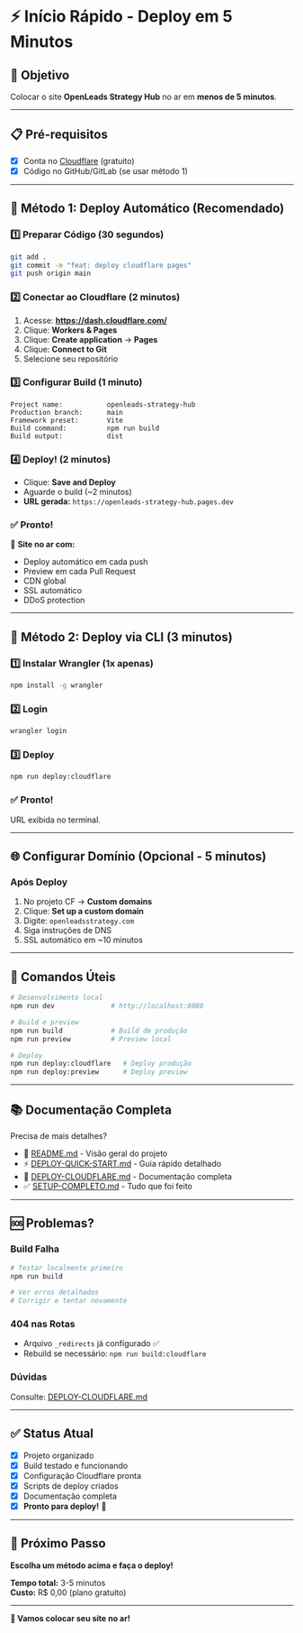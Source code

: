 # ⚡ Início Rápido - Deploy em 5 Minutos

## 🎯 Objetivo

Colocar o site **OpenLeads Strategy Hub** no ar em **menos de 5 minutos**.

---

## 📋 Pré-requisitos

- [x] Conta no [Cloudflare](https://dash.cloudflare.com/sign-up) (gratuito)
- [x] Código no GitHub/GitLab (se usar método 1)

---

## 🚀 Método 1: Deploy Automático (Recomendado)

### 1️⃣ Preparar Código (30 segundos)

```bash
git add .
git commit -m "feat: deploy cloudflare pages"
git push origin main
```

### 2️⃣ Conectar ao Cloudflare (2 minutos)

1. Acesse: **https://dash.cloudflare.com/**
2. Clique: **Workers & Pages**
3. Clique: **Create application** → **Pages**
4. Clique: **Connect to Git**
5. Selecione seu repositório

### 3️⃣ Configurar Build (1 minuto)

```
Project name:           openleads-strategy-hub
Production branch:      main
Framework preset:       Vite
Build command:          npm run build
Build output:           dist
```

### 4️⃣ Deploy! (2 minutos)

- Clique: **Save and Deploy**
- Aguarde o build (~2 minutos)
- **URL gerada:** `https://openleads-strategy-hub.pages.dev`

### ✅ Pronto!

🎉 **Site no ar com:**
- Deploy automático em cada push
- Preview em cada Pull Request
- CDN global
- SSL automático
- DDoS protection

---

## 🚀 Método 2: Deploy via CLI (3 minutos)

### 1️⃣ Instalar Wrangler (1x apenas)

```bash
npm install -g wrangler
```

### 2️⃣ Login

```bash
wrangler login
```

### 3️⃣ Deploy

```bash
npm run deploy:cloudflare
```

### ✅ Pronto!

URL exibida no terminal.

---

## 🌐 Configurar Domínio (Opcional - 5 minutos)

### Após Deploy

1. No projeto CF → **Custom domains**
2. Clique: **Set up a custom domain**
3. Digite: `openleadsstrategy.com`
4. Siga instruções de DNS
5. SSL automático em ~10 minutos

---

## 📝 Comandos Úteis

```bash
# Desenvolvimento local
npm run dev              # http://localhost:8080

# Build e preview
npm run build            # Build de produção
npm run preview          # Preview local

# Deploy
npm run deploy:cloudflare   # Deploy produção
npm run deploy:preview      # Deploy preview
```

---

## 📚 Documentação Completa

Precisa de mais detalhes?

- 📖 [README.md](./README.md) - Visão geral do projeto
- ⚡ [DEPLOY-QUICK-START.md](./DEPLOY-QUICK-START.md) - Guia rápido detalhado
- 📘 [DEPLOY-CLOUDFLARE.md](./DEPLOY-CLOUDFLARE.md) - Documentação completa
- ✅ [SETUP-COMPLETO.md](./SETUP-COMPLETO.md) - Tudo que foi feito

---

## 🆘 Problemas?

### Build Falha

```bash
# Testar localmente primeiro
npm run build

# Ver erros detalhados
# Corrigir e tentar novamente
```

### 404 nas Rotas

- Arquivo `_redirects` já configurado ✅
- Rebuild se necessário: `npm run build:cloudflare`

### Dúvidas

Consulte: [DEPLOY-CLOUDFLARE.md](./DEPLOY-CLOUDFLARE.md)

---

## ✅ Status Atual

- [x] Projeto organizado
- [x] Build testado e funcionando
- [x] Configuração Cloudflare pronta
- [x] Scripts de deploy criados
- [x] Documentação completa
- [x] **Pronto para deploy!** 🚀

---

## 🎯 Próximo Passo

**Escolha um método acima e faça o deploy!**

**Tempo total:** 3-5 minutos  
**Custo:** R$ 0,00 (plano gratuito)

---

**🚀 Vamos colocar seu site no ar!**

